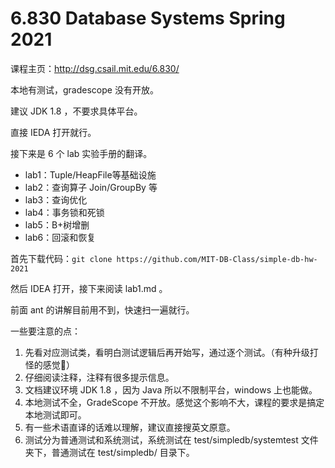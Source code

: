 # 6.830 Database Systems Spring 2021

课程主页：http://dsg.csail.mit.edu/6.830/

本地有测试，gradescope 没有开放。

建议 JDK 1.8 ，不要求具体平台。

直接 IEDA 打开就行。

接下来是 6 个 lab 实验手册的翻译。


* lab1：Tuple/HeapFile等基础设施
* lab2：查询算子 Join/GroupBy 等
* lab3：查询优化
* lab4：事务锁和死锁
* lab5：B+树增删
* lab6：回滚和恢复

首先下载代码：`git clone https://github.com/MIT-DB-Class/simple-db-hw-2021`

然后 IDEA 打开，接下来阅读 lab1.md 。

前面 ant 的讲解目前用不到，快速扫一遍就行。

一些要注意的点：

1. 先看对应测试类，看明白测试逻辑后再开始写，通过逐个测试。（有种升级打怪的感觉🤣）
2. 仔细阅读注释，注释有很多提示信息。
3. 文档建议环境 JDK 1.8 ，因为 Java 所以不限制平台，windows 上也能做。
4. 本地测试不全，GradeScope 不开放。感觉这个影响不大，课程的要求是搞定本地测试即可。
5. 有一些术语直译的话难以理解，建议直接搜英文原意。
6. 测试分为普通测试和系统测试，系统测试在 test/simpledb/systemtest 文件夹下，普通测试在 test/simpledb/ 目录下。


